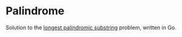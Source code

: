 # Palindrome

Solution to the [longest palindromic substring](https://en.wikipedia.org/wiki/Longest_palindromic_substring)
problem, written in Go.
